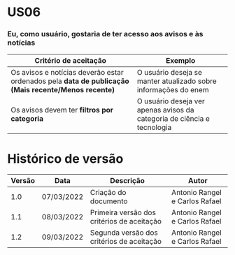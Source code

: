 # US06

### Eu, como usuário, gostaria de ter acesso aos avisos e às notícias

| Critério de aceitação                                                                                 | Exemplo                                                                 |
| ----------------------------------------------------------------------------------------------------- | ----------------------------------------------------------------------- |
| Os avisos e notícias deverão estar ordenados pela **data de publicação (Mais recente/Menos recente)** | O usuário deseja se manter atualizado sobre informações do enem         |
| Os avisos devem ter **filtros por categoria**                                                         | O usuário deseja ver apenas avisos da categoria de ciência e tecnologia |

# Histórico de versão

| Versão | Data       | Descrição                                  | Autor                          |
| ------ | ---------- | ------------------------------------------ | ------------------------------ |
| 1.0    | 07/03/2022 | Criação do documento                       | Antonio Rangel e Carlos Rafael |
| 1.1    | 08/03/2022 | Primeira versão dos critérios de aceitação | Antonio Rangel e Carlos Rafael |
| 1.2    | 09/03/2022 | Segunda versão dos critérios de aceitação  | Antonio Rangel e Carlos Rafael |
